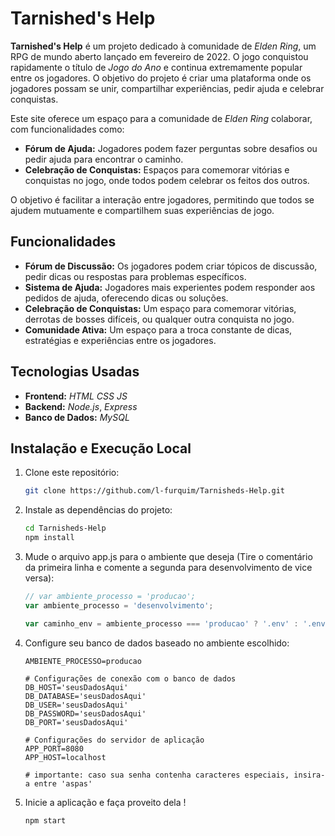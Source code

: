 # Tarnished's Help

**Tarnished's Help** é um projeto dedicado à comunidade de *Elden Ring*, um RPG de mundo aberto lançado em fevereiro de 2022. O jogo conquistou rapidamente o título de *Jogo do Ano* e continua extremamente popular entre os jogadores. O objetivo do projeto é criar uma plataforma onde os jogadores possam se unir, compartilhar experiências, pedir ajuda e celebrar conquistas.

Este site oferece um espaço para a comunidade de *Elden Ring* colaborar, com funcionalidades como:

- **Fórum de Ajuda:** Jogadores podem fazer perguntas sobre desafios ou pedir ajuda para encontrar o caminho.
- **Celebração de Conquistas:** Espaços para comemorar vitórias e conquistas no jogo, onde todos podem celebrar os feitos dos outros.

O objetivo é facilitar a interação entre jogadores, permitindo que todos se ajudem mutuamente e compartilhem suas experiências de jogo.

## Funcionalidades

- **Fórum de Discussão:** Os jogadores podem criar tópicos de discussão, pedir dicas ou respostas para problemas específicos.
- **Sistema de Ajuda:** Jogadores mais experientes podem responder aos pedidos de ajuda, oferecendo dicas ou soluções.
- **Celebração de Conquistas:** Um espaço para comemorar vitórias, derrotas de bosses difíceis, ou qualquer outra conquista no jogo.
- **Comunidade Ativa:** Um espaço para a troca constante de dicas, estratégias e experiências entre os jogadores.

## Tecnologias Usadas

- **Frontend:** *HTML* *CSS* *JS*
- **Backend:** *Node.js*, *Express*
- **Banco de Dados:** *MySQL*


## Instalação e Execução Local

1. Clone este repositório:
   ```bash
   git clone https://github.com/l-furquim/Tarnisheds-Help.git

2. Instale as dependências do projeto: 
   ```bash
   cd Tarnisheds-Help
   npm install

3. Mude o arquivo app.js para o ambiente que deseja (Tire o comentário da primeira linha e comente a segunda para desenvolvimento de vice versa):
   ```javascript
   // var ambiente_processo = 'producao';
   var ambiente_processo = 'desenvolvimento';
   
   var caminho_env = ambiente_processo === 'producao' ? '.env' : '.env.dev';

4. Configure seu banco de dados baseado no ambiente escolhido:
   ```dotenv
   AMBIENTE_PROCESSO=producao

   # Configurações de conexão com o banco de dados
   DB_HOST='seusDadosAqui'
   DB_DATABASE='seusDadosAqui'
   DB_USER='seusDadosAqui'
   DB_PASSWORD='seusDadosAqui'
   DB_PORT='seusDadosAqui'
   
   # Configurações do servidor de aplicação
   APP_PORT=8080
   APP_HOST=localhost
   
   # importante: caso sua senha contenha caracteres especiais, insira-a entre 'aspas'

5. Inicie a aplicação e faça proveito dela !
   ```bash
   npm start
